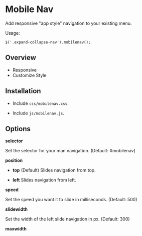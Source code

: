 Mobile Nav
=============

Add responsive "app style" navigation to your existing menu.

Usage:

	$('.expand-collapse-nav').mobilenav();

Overview
-----------

+ Responsive
+ Customize Style

Installation 
-----------
+ Include `css/mobilenav.css`.
+ Include `js/mobilenav.js`.

	<link href="css/mobilenav.css" rel="stylesheet" />
 	<script src="js/mobilenav.js"></script>

Options
-----------

**selector**

Set the selector for your man navigation. (Default: #mobilenav)

**position**

+ **top**
(Default) Slides navigation from top.

+ **left**
Slides navigation from left.

**speed**

Set the speed you want it to slide in milliseconds. (Default: 500)

**slidewidth**

Set the width of the left slide navigation in px. (Default: 300)

**maxwidth**